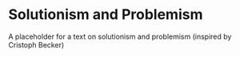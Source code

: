 # Solutionism and Problemism
A placeholder for a text on solutionism and problemism (inspired by Cristoph Becker)
